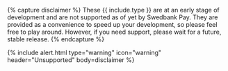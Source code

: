 {% capture disclaimer %}
These {{ include.type }} are at an early stage of development and are not
supported as of yet by Swedbank Pay. They are provided as a convenience to speed
up your development, so please feel free to play around. However, if you need
support, please wait for a future, stable release.
{% endcapture %}

{% include alert.html type="warning" icon="warning" header="Unsupported"
body=disclaimer %}
